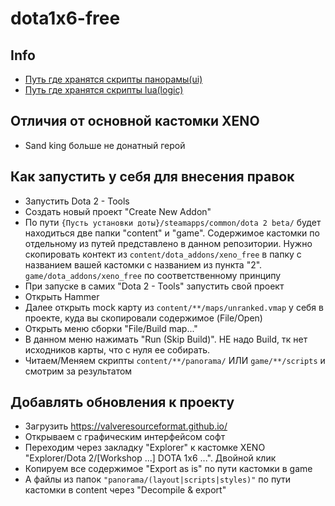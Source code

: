 # dota1x6-free

## Info
- [Путь где хранятся скрипты панорамы(ui)](game/dota_addons/xeno_free/scripts)
- [Путь где хранятся скрипты lua(logic)](content/dota_addons/xeno_free/panorama)

## Отличия от основной кастомки XENO
- Sand king больше не донатный герой

## Как запустить у себя для внесения правок
- Запустить Dota 2 - Tools
- Создать новый проект "Create New Addon"
- По пути `{Пусть установки доты}/steamapps/common/dota 2 beta/` будет находиться две папки "content" и "game". Содержимое кастомки по отдельному из путей представлено в данном репозитории. Нужно скопировать контект из `content/dota_addons/xeno_free` в папку с названием вашей кастомки с названием из пункта "2". `game/dota_addons/xeno_free` по соответственному принципу
- При запуске в самих "Dota 2 - Tools" запустить свой проект
- Открыть Hammer
- Далее открыть mock карту из `content/**/maps/unranked.vmap` у себя в проекте, куда вы скопировали содержимое (File/Open)
- Открыть меню сборки "File/Build map..."
- В данном меню нажимать "Run (Skip Build)". НЕ надо Build, тк нет исходников карты, что с нуля ее собирать.
- Читаем/Меняем скрипты `content/**/panorama/` ИЛИ `game/**/scripts` и смотрим за результатом

## Добавлять обновления к проекту
- Загрузить https://valveresourceformat.github.io/
- Открываем с графическим интерфейсом софт
- Переходим через закладку "Explorer" к кастомке XENO "Explorer/Dota 2/[Workshop ...] DOTA 1x6 ...". Двойной клик
- Копируем все содержимое "Export as is" по пути кастомки в game
- А файлы из папок `"panorama/(layout|scripts|styles)"` по пути кастомки в content через "Decompile & export"